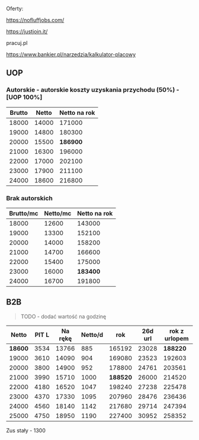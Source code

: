 Oferty:

https://nofluffjobs.com/

https://justjoin.it/

pracuj.pl



https://www.bankier.pl/narzedzia/kalkulator-placowy


## UOP

### Autorskie - autorskie koszty uzyskania przychodu (50%) - [UOP 100%]

Brutto | Netto | Netto na rok
------ | ----- | ---
18000 | 14000 | 171000
19000 | 14800 | 180300
20000 | 15500 | **186900**
21000 | 16300 | 196000
22000 | 17000 | 202100
23000 | 17900 | 211100
24000 | 18600 | 216800

### Brak autorskich

Brutto/mc | Netto/mc | Netto na rok
--------- | -------- | ---
18000 | 12600 | 143000
19000 | 13300 | 152100
20000 | 14000 | 158200
21000 | 14700 | 166600
22000 | 15400 | 175000
23000 | 16000 | **183400**
24000 | 16700 | 191800

## B2B

> TODO - dodać wartość na godzinę

Netto | PIT L | Na rękę | Netto/d | rok | 26d url | rok z urlopem
----- | ----- | ----- | ------- | --- | ------- | ---
**18600**	|	3534	|	13766	|	885 | 165192	|	23028	|	**188220**
19000	|	3610	|	14090	|	904 | 169080	|	23523	|	192603
20000	|	3800	|	14900	|	952 | 178800	|	24761	|	203561
21000	|	3990	|	15710	|	1000 | **188520**	|	26000	|	214520
22000	|	4180	|	16520	|	1047 | 198240	|	27238	|	225478
23000	|	4370	|	17330	|	1095 | 207960	|	28476	|	236436
24000	|	4560	|	18140	|	1142 | 217680	|	29714	|	247394
25000	|	4750	|	18950	|	1190 | 227400	|	30952	|	258352

Zus stały - 1300
